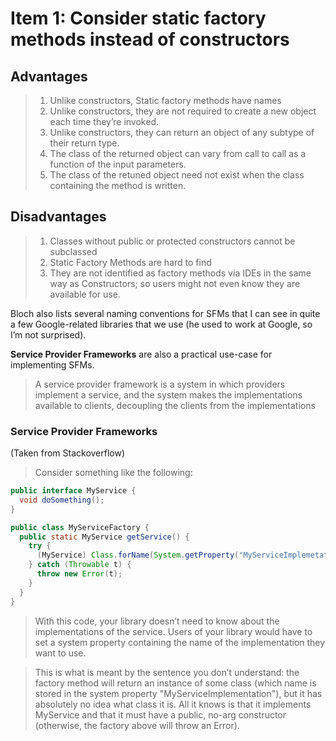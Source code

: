 # Item 1: Consider static factory methods instead of constructors

## Advantages

> 1. Unlike constructors, Static factory methods have names
> 2. Unlike constructors, they are not required to create a new object each time they’re invoked.
> 3. Unlike constructors, they can return an object of any subtype of their return type.
> 4. The class of the returned object can vary from call to call as a function of the input parameters.
> 5. The class of the retuned object need not exist when the class containing the method is written.

## Disadvantages

> 1. Classes without public or protected constructors cannot be subclassed
> 2. Static Factory Methods are hard to find
>   1. They are not identified as factory methods via IDEs in the same way as Constructors; so users might not even know they are available for use.

Bloch also lists several naming conventions for SFMs that I can see in quite a few Google-related libraries that we use (he used to work at Google, so I’m not surprised).

**Service Provider Frameworks** are also a practical use-case for implementing SFMs.

> A service provider framework is a system in which providers implement a service, and the system makes the implementations available to clients, decoupling the clients from the implementations

### Service Provider Frameworks

(Taken from Stackoverflow)

> Consider something like the following:

```java
public interface MyService {
  void doSomething();
}

public class MyServiceFactory {
  public static MyService getService() {
    try {
      (MyService) Class.forName(System.getProperty("MyServiceImplemetation")).newInstance();
    } catch (Throwable t) {
      throw new Error(t);
    }
  }
}
```

> With this code, your library doesn’t need to know about the implementations of the service. Users of your library would have to set a system property containing the name of the implementation they want to use.

> This is what is meant by the sentence you don’t understand: the factory method will return an instance of some class (which name is stored in the system property "MyServiceImplementation"), but it has absolutely no idea what class it is. All it knows is that it implements MyService and that it must have a public, no-arg constructor (otherwise, the factory above will throw an Error).
